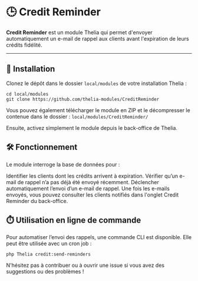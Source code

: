 # 🕒 Credit Reminder

**Credit Reminder** est un module Thelia qui permet d'envoyer automatiquement un e-mail de rappel aux clients avant l'expiration de leurs crédits fidélité.

---

## 🚀 Installation

Clonez le dépôt dans le dossier `local/modules` de votre installation Thelia :

```
cd local/modules
git clone https://github.com/thelia-modules/CreditReminder
```
Vous pouvez également télécharger le module en ZIP et le décompresser le contenue dans le dossier :
```local/modules/CreditReminder/```

Ensuite, activez simplement le module depuis le back-office de Thelia.

## 🛠️ Fonctionnement

Le module interroge la base de données pour :

Identifier les clients dont les crédits arrivent à expiration.
Vérifier qu’un e-mail de rappel n’a pas déjà été envoyé récemment.
Déclencher automatiquement l’envoi d’un e-mail de rappel.
Une fois les e-mails envoyés, vous pouvez consulter les clients notifiés dans l'onglet Credit Reminder du back-office.

## ⏱️ Utilisation en ligne de commande

Pour automatiser l’envoi des rappels, une commande CLI est disponible. Elle peut être utilisée avec un cron job :

```php Thelia credit:send-reminders```

N'hésitez pas à contribuer ou à ouvrir une issue si vous avez des suggestions ou des problèmes !